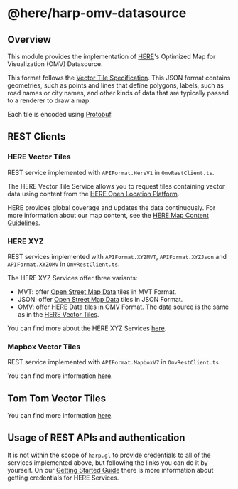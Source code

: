 # @here/harp-omv-datasource

## Overview

This module provides the implementation of [HERE](https://www.here.com)'s
Optimized Map for Visualization (OMV) Datasource.

This format follows the [Vector Tile Specification](https://github.com/mapbox/vector-tile-spec/).
This JSON format contains geometries, such as points and lines that define polygons, labels,
such as road names or city names, and other kinds of data that are typically passed to a renderer to draw a map.

Each tile is encoded using [Protobuf](https://github.com/google/protobuf).

## REST Clients

### HERE Vector Tiles

REST service implemented with `APIFormat.HereV1` in `OmvRestClient.ts`.

The HERE Vector Tile Service allows you to request tiles containing vector data
using content from the [HERE Open Location Platform](https://openlocation.here.com/).

HERE provides global coverage and updates the data continuously.
For more information about our map content, see the [HERE Map Content Guidelines](https://repo.platform.here.com/artifactory/open-location-platform-docs/Data_Specifications/HERE_Map_Content/).

### HERE XYZ

REST services implemented with `APIFormat.XYZMVT`, `APIFormat.XYZJson` and `APIFormat.XYZOMV` in `OmvRestClient.ts`.

The HERE XYZ Services offer three variants:

* MVT: offer [Open Street Map Data](https://www.openstreetmap.org) tiles in MVT Format.
* JSON: offer [Open Street Map Data](https://www.openstreetmap.org) tiles in JSON Format.
* OMV: offer HERE Data tiles in OMV Format. The data source is the same as in the [HERE Vector Tiles](#here-vector-tiles).

You can find more about the HERE XYZ Services [here](https://www.here.xyz/).

### Mapbox Vector Tiles

REST service implemented with `APIFormat.MapboxV7` in `OmvRestClient.ts`.

You can find more information [here](https://docs.mapbox.com/vector-tiles/reference/).

## Tom Tom Vector Tiles

You can find more information [here](https://developer.tomtom.com/maps-api/maps-api-documentation-vector/tile).

## Usage of REST APIs and authentication

It is not within the scope of `harp.gl` to provide credentials to all of the services implemented above, but following the links you can do it by yourself.
On our [Getting Started Guide](../../docs/GettingStartedGuide.md) there is more information about getting credentials for HERE Services.
